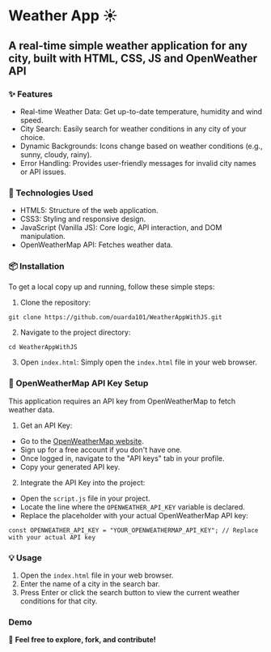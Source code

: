 # Weather App ☀️

## A real-time simple weather application for any city, built with HTML, CSS, JS and OpenWeather API


### ✨ Features

* Real-time Weather Data: Get up-to-date temperature, humidity and wind speed.
* City Search: Easily search for weather conditions in any city of your choice.
* Dynamic Backgrounds: Icons change based on weather conditions (e.g., sunny, cloudy, rainy).
* Error Handling: Provides user-friendly messages for invalid city names or API issues.


### 🚀 Technologies Used

* HTML5: Structure of the web application.
* CSS3: Styling and responsive design.
* JavaScript (Vanilla JS): Core logic, API interaction, and DOM manipulation.
* OpenWeatherMap API: Fetches weather data.



### 📦 Installation
To get a local copy up and running, follow these simple steps:

1. Clone the repository:

`git clone https://github.com/ouarda101/WeatherAppWithJS.git`


2. Navigate to the project directory:

`cd WeatherAppWithJS`

3. Open `index.html`:
Simply open the `index.html` file in your web browser.


### 🔑 OpenWeatherMap API Key Setup

This application requires an API key from OpenWeatherMap to fetch weather data.

1. Get an API Key:

* Go to the [OpenWeatherMap website](https://openweathermap.org/api).
* Sign up for a free account if you don't have one.
* Once logged in, navigate to the "API keys" tab in your profile.
* Copy your generated API key.

2. Integrate the API Key into the project:

* Open the `script.js` file in your project.
* Locate the line where the `OPENWEATHER_API_KEY` variable is declared.
* Replace the placeholder with your actual OpenWeatherMap API key:

  
`const OPENWEATHER_API_KEY = "YOUR_OPENWEATHERMAP_API_KEY"; // Replace with your actual API key`


### 💡 Usage

1. Open the `index.html` file in your web browser.
2. Enter the name of a city in the search bar.
3. Press Enter or click the search button to view the current weather conditions for that city.


### Demo

📄 **Feel free to explore, fork, and contribute!**
